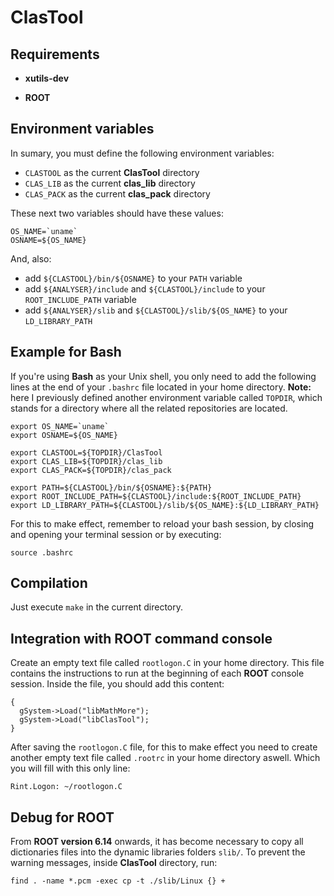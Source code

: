 # ClasTool

## Requirements

* **xutils-dev**

* **ROOT**

## Environment variables

In sumary, you must define the following environment variables:
* `CLASTOOL` as the current **ClasTool** directory
* `CLAS_LIB` as the current **clas_lib** directory
* `CLAS_PACK` as the current **clas_pack** directory

These next two variables should have these values:
```
OS_NAME=`uname`
OSNAME=${OS_NAME}
```

And, also:
* add `${CLASTOOL}/bin/${OSNAME}` to your `PATH` variable
* add `${ANALYSER}/include` and `${CLASTOOL}/include` to your `ROOT_INCLUDE_PATH` variable
* add `${ANALYSER}/slib` and `${CLASTOOL}/slib/${OS_NAME}` to your `LD_LIBRARY_PATH`

## Example for Bash

If you're using **Bash** as your Unix shell, you only need to add the following lines at the end of your `.bashrc` file located in
your home directory. **Note:** here I previously defined another environment variable called `TOPDIR`, which stands for a directory
where all the related repositories are located.

```
export OS_NAME=`uname`
export OSNAME=${OS_NAME}

export CLASTOOL=${TOPDIR}/ClasTool
export CLAS_LIB=${TOPDIR}/clas_lib
export CLAS_PACK=${TOPDIR}/clas_pack

export PATH=${CLASTOOL}/bin/${OSNAME}:${PATH}
export ROOT_INCLUDE_PATH=${CLASTOOL}/include:${ROOT_INCLUDE_PATH}
export LD_LIBRARY_PATH=${CLASTOOL}/slib/${OS_NAME}:${LD_LIBRARY_PATH}
```

For this to make effect, remember to reload your bash session, by closing and opening your terminal session or by executing:

```
source .bashrc
```

## Compilation

Just execute `make` in the current directory.

## Integration with ROOT command console

Create an empty text file called `rootlogon.C` in your home directory.
This file contains the instructions to run at the beginning of each **ROOT** console session.
Inside the file, you should add this content:

```
{
  gSystem->Load("libMathMore");
  gSystem->Load("libClasTool");
}
```

After saving the `rootlogon.C` file, for this to make effect
you need to create another empty text file called `.rootrc` in your home directory aswell.
Which you will fill with this only line:

```
Rint.Logon: ~/rootlogon.C
```

## Debug for ROOT

From **ROOT version 6.14** onwards, it has become necessary to copy all dictionaries files into the dynamic libraries folders `slib/`.
To prevent the warning messages, inside **ClasTool** directory, run:

```
find . -name *.pcm -exec cp -t ./slib/Linux {} +
```
